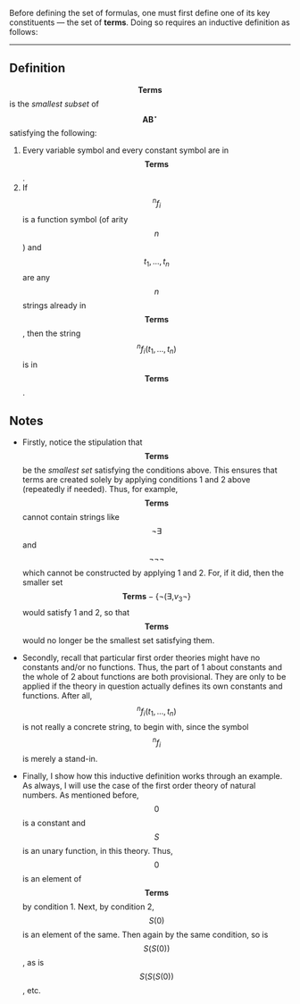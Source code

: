 Before defining the set of formulas, one must first define one of its key constituents &mdash; the set of **terms**. Doing so requires an inductive definition as follows:

---


## Definition

$$\mathbf{Terms}$$ is the _smallest subset_ of $$\mathbf{AB}^\star$$ satisfying the following:
1. Every variable symbol and every constant symbol are in $$\mathbf{Terms}$$.
2. If $$^nf_i$$ is a function symbol (of arity $$n$$) and $$t_1,...,t_n$$ are any $$n$$ strings already in $$\mathbf{Terms}$$, then the string $$^nf_i(t_1,...,t_n)$$ is in $$\mathbf{Terms}$$.

## Notes

* Firstly, notice the stipulation that $$\mathbf{Terms}$$ be the _smallest set_ satisfying the conditions above. This ensures that terms are created solely by applying conditions 1 and 2 above (repeatedly if needed). Thus, for example, $$\mathbf{Terms}$$ cannot contain strings like $$\neg\exists$$ and $$\neg\neg\neg$$ which cannot be constructed by applying 1 and 2. For, if it did, then the smaller set $$\mathbf{Terms} - \{\neg(\exists,v_3\neg\}$$ would satisfy 1 and 2, so that $$\mathbf{Terms}$$ would no longer be the smallest set satisfying them.

* Secondly, recall that particular first order theories might have no constants and/or no functions. Thus, the part of 1 about constants and the whole of 2 about functions are both provisional. They are only to be applied if the theory in question actually defines its own constants and functions. After all, $$^nf_i(t_1,...,t_n)$$ is not really a concrete string, to begin with, since the symbol $$^nf_i$$ is merely a stand-in.

* Finally, I show how this inductive definition works through an example. As always, I will use the case of the first order theory of natural numbers. As mentioned before, $$0$$ is a constant and $$S$$ is an unary function, in this theory. Thus, $$0$$ is an element of $$\mathbf{Terms}$$ by condition 1. Next, by condition 2, $$S(0)$$ is an element of the same. Then again by the same condition, so is $$S(S(0))$$, as is $$S(S(S(0))$$, etc.